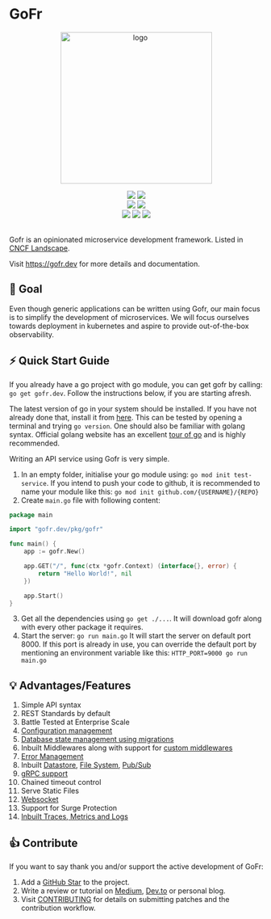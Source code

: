 # GoFr
<p align="center">
<img align="center" width="300" alt="logo" src="https://github.com/gofr-dev/gofr/assets/44036979/916fe7b1-42fb-4af1-9e0b-4a7a064c243c">
</p>

<div align=center>
<a href="https://pkg.go.dev/gofr.dev"><img src="https://img.shields.io/badge/%F0%9F%93%9A%20godoc-pkg-00ACD7.svg?color=00ACD7&style=flat-square"></a>
<a href="https://gofr.dev/docs"><img src="https://img.shields.io/badge/%F0%9F%92%A1%20gofr-docs-00ACD7.svg?style=flat-square"></a><br/>
<a href="https://codeclimate.com/github/gofr-dev/gofr/maintainability"><img src="https://api.codeclimate.com/v1/badges/58c8d0443a3d08c59c07/maintainability" /></a>
<a href="https://codeclimate.com/github/gofr-dev/gofr/test_coverage"><img src="https://api.codeclimate.com/v1/badges/58c8d0443a3d08c59c07/test_coverage" /></a><br/>
<a href="https://goreportcard.com/report/gofr.dev"><img src="https://goreportcard.com/badge/gofr.dev"></a>
<a href="https://opensource.org/licenses/Apache-2.0"><img src="https://img.shields.io/badge/License-Apache_2.0-blue.svg"></a>
<a href="https://github.com/avelino/awesome-go#web-frameworks"><img src="https://awesome.re/mentioned-badge.svg"></a>

</div>


<br>

Gofr is an opinionated microservice development framework. Listed in [CNCF Landscape](https://landscape.cncf.io/?selected=go-fr).

Visit <a href="https://gofr.dev"/>https://gofr.dev</a> for more details and documentation. 

## 🎯 Goal
Even though generic applications can be written using Gofr, our main focus is to simplify the development of microservices. 
We will focus ourselves towards deployment in kubernetes and aspire to provide out-of-the-box observability. 

## ⚡️ Quick Start Guide

If you already have a go project with go module, you can get gofr by calling: `go get gofr.dev`. Follow the instructions below, if you are starting afresh. 

The latest version of go in your system should be installed. If you have not already done that, install it from [here](https://go.dev/). This can be tested by opening a terminal and trying `go version`. One should also be familiar with golang syntax. Official golang website has an excellent [tour of go](https://go.dev/tour/welcome/1) and is highly recommended.  

Writing an API service using Gofr is very simple. 
1. In an empty folder, initialise your go module using: `go mod init test-service`. If you intend to push your code to github, it is recommended to name your module like this: `go mod init github.com/{USERNAME}/{REPO}`
2. Create `main.go` file with following content: 
```go
package main

import "gofr.dev/pkg/gofr"

func main() {
    app := gofr.New()

    app.GET("/", func(ctx *gofr.Context) (interface{}, error) {
        return "Hello World!", nil
    })

    app.Start()
}
```
3. Get all the dependencies using `go get ./...`. It will download gofr along with every other package it requires.
4. Start the server: `go run main.go` It will start the server on default port 8000. If this port is already in use, you can override the default port by mentioning an environment variable like this: `HTTP_PORT=9000 go run main.go`

## 💡 Advantages/Features

1. Simple API syntax
2. REST Standards by default
3. Battle Tested at Enterprise Scale
4. [Configuration management](https://gofr.dev/docs/v1/references/configs)
5. [Database state management using migrations](https://gofr.dev/docs/v1/advanced-guide/data-migrations)
6. Inbuilt Middlewares along with support for [custom middlewares](https://gofr.dev/docs/v1/advanced-guide/middleware)
7. [Error Management](https://gofr.dev/docs/v1/references/errors)
8. Inbuilt [Datastore](https://gofr.dev/docs/v1/references/datastore), [File System](https://gofr.dev/docs/v1/references/files), [Pub/Sub](https://gofr.dev/docs/v1/references/pubsub)
9. [gRPC support](https://gofr.dev/docs/v1/advanced-guide/grpc)
10. Chained timeout control
11. Serve Static Files
12. [Websocket](https://gofr.dev/docs/v1/advanced-guide/websockets)
13. Support for Surge Protection
14. [Inbuilt Traces, Metrics and Logs](https://gofr.dev/docs/v1/quick-start/observability)

## 👍 Contribute
If you want to say thank you and/or support the active development of GoFr:

1. Add a [GitHub Star](https://github.com/gofr-dev/gofr/stargazers) to the project.
2. Write a review or tutorial on [Medium](https://medium.com/), [Dev.to](https://dev.to/) or personal blog.
3. Visit [CONTRIBUTING](CONTRIBUTING.md) for details on submitting patches and the contribution workflow.
